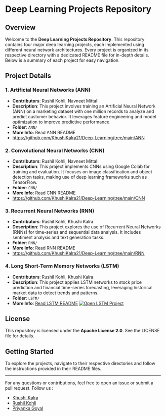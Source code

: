 # **Deep Learning Projects Repository**

## **Overview**

Welcome to the **Deep Learning Projects Repository**. This repository contains four major deep learning projects, each implemented using different neural network architectures. Every project is organized in its respective directory with a dedicated README file for in-depth details. Below is a summary of each project for easy navigation.

## **Project Details**

### **1\. Artificial Neural Networks (ANN)**

* **Contributors**: Rushil Kohli, Navneet Mittal  
* **Description**: This project involves training an Artificial Neural Network (ANN) on a marketing dataset with one million records to analyze and predict customer behavior. It leverages feature engineering and model optimization to improve predictive performance.  
* **Folder**: `ANN/`  
* **More Info**: Read ANN README
* https://github.com/KhushiKalra21/Deep-Learning/tree/main/ANN

### **2\. Convolutional Neural Networks (CNN)**

* **Contributors**: Rushil Kohli, Navneet Mittal  
* **Description**: This project implements CNNs using Google Colab for training and evaluation. It focuses on image classification and object detection tasks, making use of deep learning frameworks such as TensorFlow.  
* **Folder**: `CNN/`  
* **More Info**: Read CNN README
* https://github.com/KhushiKalra21/Deep-Learning/tree/main/CNN

### **3\. Recurrent Neural Networks (RNN)**

* **Contributors**: Rushil Kohli, Khushi Kalra  
* **Description**: This project explores the use of Recurrent Neural Networks (RNNs) for time-series and sequential data analysis. It includes sentiment analysis and text generation tasks.  
* **Folder**: `RNN/`  
* **More Info**: Read RNN README
* https://github.com/KhushiKalra21/Deep-Learning/tree/main/RNN

### **4\. Long Short-Term Memory Networks (LSTM)**

* **Contributors**: Rushil Kohli, Khushi Kalra  
* **Description**: This project applies LSTM networks to stock price prediction and financial time-series forecasting, leveraging historical market data to detect trends and patterns.  
* **Folder**: `LSTM/`  
* **More Info**: [Read LSTM README](https://github.com/KhushiKalra21/Deep-Learning/tree/main/LSTM)
[![Open LSTM Project](https://img.shields.io/badge/Open%20LSTM%20Project-blue?style=for-the-badge)](https://github.com/KhushiKalra21/Deep-Learning/tree/main/LSTM)


## **License**

This repository is licensed under the **Apache License 2.0**. See the LICENSE file for details.

## **Getting Started**

To explore the projects, navigate to their respective directories and follow the instructions provided in their README files.

---

For any questions or contributions, feel free to open an issue or submit a pull request.
Follow us :

- [Khushi Kalra](https://github.com/KhushiKalra21)
- [Rushil Kohli](https://github.com/Rushil-K)
- [Priyanka Goyal](https://github.com/priyanka-3011)
